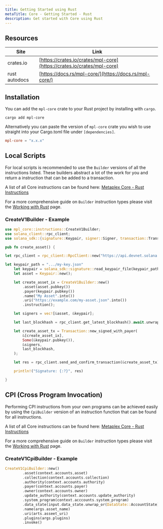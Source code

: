 ```yaml
---
title: Getting Started using Rust
metaTitle: Core - Getting Started - Rust
description: Get started with Core using Rust
---
```


## Resources

| Site          | Link                                                                   |
| ------------- | ---------------------------------------------------------------------- |
| crates.io     | [https://crates.io/crates/mpl-core](https://crates.io/crates/mpl-core) |
| rust autodocs | [https://docs.rs/mpl-core/](https://docs.rs/mpl-core/)                 |

## Installation
You can add the `mpl-core` crate to your Rust project by installing with `cargo`.

```shell
cargo add mpl-core
```

Alternatively you can paste the version of `mpl-core` crate you wish to use straight into your Cargo.toml file under `[dependencies]`.

```toml
mpl-core = "x.x.x"
```

## Local Scripts

For local scripts is recommended to use the `Builder` versions of all the instructions listed. These builders abstract a lot of the work for you and return a instruction that can be added to a transaction.

A list of all Core instructions can be found here: [Metaplex Core - Rust Instructions](https://docs.rs/mpl-core/0.7.0/mpl_core/instructions/index.html)

For a more comprehensive guide on `Builder` instruction types please visit the [Working with Rust](working-with-rust#working-with-rust-scripts-locally) page.

### CreateV1Builder - Example

```rust
use mpl_core::instructions::CreateV1Builder;
use solana_client::rpc_client;
use solana_sdk::{signature::Keypair, signer::Signer, transaction::Transaction};

pub fn create_asset() {

let rpc_client = rpc_client::RpcClient::new("https://api.devnet.solana.com".to_string());

let keypair_path = ".../my-key.json"
    let keypair = solana_sdk::signature::read_keypair_file(keypair_path).unwrap();
    let asset = Keypair::new();

    let create_asset_ix = CreateV1Builder::new()
        .asset(asset.pubkey())
        .payer(keypair.pubkey())
        .name("My Asset".into())
        .uri("https://example.com/my-asset.json".into())
        .instruction();

    let signers = vec![&asset, &keypair];

    let last_blockhash = rpc_client.get_latest_blockhash().await.unwrap();

    let create_asset_tx = Transaction::new_signed_with_payer(
        &[create_asset_ix],
        Some(&keypair.pubkey()),
        &signers,
        last_blockhash,
    );

    let res = rpc_client.send_and_confirm_transaction(&create_asset_tx).await.unwrap();

    println!("Signature: {:?}", res)

}
```

## CPI (Cross Program Invocation)

Performing CPI instructions from your own programs can be achieved easily by using the `CpiBuilder` version of an instruction function that can be found for all instructions.

A list of all Core instructions can be found here: [Metaplex Core - Rust Instructions](https://docs.rs/mpl-core/0.7.0/mpl_core/instructions/index.html)

For a more comprehensive guide on `Builder` instruction types please visit the [Working with Rust](working-with-rust#working-with-rust-scripts-locally) page.

### CreateV1CpiBuilder - Example

```rust
CreateV1CpiBuilder::new()
        .asset(context.accounts,asset)
        .collection(context.accounts.collection)
        .authority(context.accounts.authority)
        .payer(context.accounts.payer)
        .owner(context.accounts.owner)
        .update_authority(context.accounts.update_authority)
        .system_program(context.acccounts.system_program)
        .data_state(input.data_state.unwrap_or(DataState::AccountState))
        .name(args.asset_name)
        .uri(arts.asseet_uri)
        .plugins(args.plugins)
        .invoke()
```




